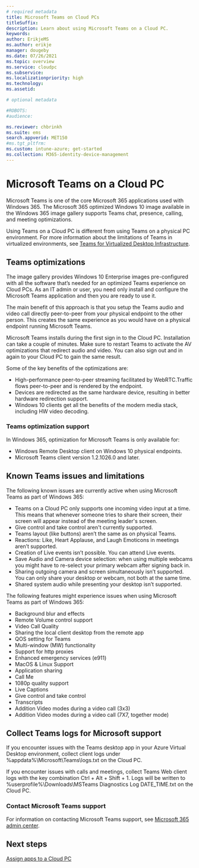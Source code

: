 ```yaml
---
# required metadata
title: Microsoft Teams on Cloud PCs
titleSuffix:
description: Learn about using Microsoft Teams on a Cloud PC.
keywords:
author: ErikjeMS  
ms.author: erikje
manager: dougeby
ms.date: 07/26/2021
ms.topic: overview
ms.service: cloudpc
ms.subservice:
ms.localizationpriority: high
ms.technology:
ms.assetid: 

# optional metadata

#ROBOTS:
#audience:

ms.reviewer: chbrinkh
ms.suite: ems
search.appverid: MET150
#ms.tgt_pltfrm:
ms.custom: intune-azure; get-started
ms.collection: M365-identity-device-management
---
```


# Microsoft Teams on a Cloud PC

Microsoft Teams is one of the core Microsoft 365 applications used with Windows 365. The Microsoft 365 optimized Windows 10 image available in the Windows 365 image gallery supports Teams chat, presence, calling, and meeting optimizations.

Using Teams on a Cloud PC is different from using Teams on a physical PC environment. For more information about the limitations of Teams in virtualized environments, see [Teams for Virtualized Desktop Infrastructure](/microsoftteams/teams-for-vdi#known-issues-and-limitations).

## Teams optimizations

The image gallery provides Windows 10 Enterprise images pre-configured with all the software that’s needed for an optimized Teams experience on Cloud PCs. As an IT admin or user, you need only install and configure the Microsoft Teams application and then you are ready to use it.

The main benefit of this approach is that you setup the Teams audio and video call directly peer-to-peer from your physical endpoint to the other person. This creates the same experience as you would have on a physical endpoint running Microsoft Teams.

Microsoft Teams installs during the first sign in to the Cloud PC. Installation can take a couple of minutes. Make sure to restart Teams to activate the AV optimizations that redirect audio and video. You can also sign out and in again to your Cloud PC to gain the same result.

Some of the key benefits of the optimizations are:

- High-performance peer-to-peer streaming facilitated by WebRTC.Traffic flows peer-to-peer and is rendered by the endpoint.
- Devices are redirected as the same hardware device, resulting in better hardware redirection support.
- Windows 10 clients get all the benefits of the modern media stack, including HW video decoding.

### Teams optimization support

In Windows 365, optimization for Microsoft Teams is only available for:

- Windows Remote Desktop client on Windows 10 physical endpoints.
- Microsoft Teams client version 1.2.1026.0 and later.

## Known Teams issues and limitations

The following known issues are currently active when using Microsoft Teams as part of Windows 365:

- Teams on a Cloud PC only supports one incoming video input at a time. This means that whenever someone tries to share their screen, their screen will appear instead of the meeting leader's screen.
- Give control and take control aren't currently supported.
- Teams layout (like buttons) aren’t the same as on physical Teams.
- Reactions: Like, Heart Applause, and Laugh Emoticons in meetings aren’t supported.
- Creation of Live events isn’t possible. You can attend Live events.
- Save Audio and Camera device selection: when using multiple webcams you might have to re-select your primary webcam after signing back in.
- Sharing outgoing camera and screen simultaneously isn’t supported. You can only share your desktop or webcam, not both at the same time.
- Shared system audio while presenting your desktop isn’t supported.

The following features might experience issues when using Microsoft Teams as part of Windows 365:

- Background blur and effects  
- Remote Volume control support
- Video Call Quality
- Sharing the local client desktop from the remote app
- QOS setting for Teams
- Multi-window (MW) functionality
- Support for http proxies
- Enhanced emergency services (e911)
- MacOS & Linux Support
- Application sharing
- Call Me
- 1080p quality support
- Live Captions
- Give control and take control
- Transcripts
- Addition Video modes during a video call (3x3)
- Addition Video modes during a video call (7X7, together mode)

## Collect Teams logs for Microsoft support

If you encounter issues with the Teams desktop app in your Azure Virtual Desktop environment, collect client logs under %appdata%\Microsoft\Teams\logs.txt on the Cloud PC.

If you encounter issues with calls and meetings, collect Teams Web client logs with the key combination Ctrl + Alt + Shift + 1. Logs will be written to %userprofile%\Downloads\MSTeams Diagnostics Log DATE_TIME.txt on the Cloud PC.

### Contact Microsoft Teams support

For information on contacting Microsoft Teams support, see [Microsoft 365 admin center](/microsoft-365/admin/contact-support-for-business-products).

<!-- ########################## -->
## Next steps

[Assign apps to a Cloud PC](assign-apps.md)
